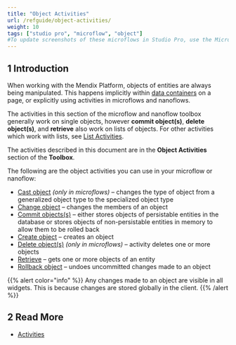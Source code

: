 ```yaml
---
title: "Object Activities"
url: /refguide/object-activities/
weight: 10
tags: ["studio pro", "microflow", "object"]
#To update screenshots of these microflows in Studio Pro, use the Microflow Screenshots app.
---
```


## 1 Introduction

When working with the Mendix Platform, objects of entities are always being manipulated. This happens implicitly within [data containers](/refguide/data-widgets/) on a page, or explicitly using activities in microflows and nanoflows.

The activities in this section of the microflow and nanoflow toolbox generally work on single objects, however **commit object(s)**, **delete object(s)**, and **retrieve** also work on lists of objects. For other activities which work with lists, see [List Activities](/refguide/list-activities/).

The activities described in this document are in the **Object Activities** section of the **Toolbox**.

The following are the object activities you can use in your microflow or nanoflow:

* [Cast object](/refguide/cast-object/) *(only in microflows)* – changes the type of object from a generalized object type to the specialized object type
* [Change object](/refguide/change-object/) – changes the members of an object
* [Commit objects(s)](/refguide/committing-objects/) – either stores objects of persistable entities in the database or stores objects of non-persistable entities in memory to allow them to be rolled back
* [Create object](/refguide/create-object/) – creates an object
* [Delete object(s)](/refguide/deleting-objects/) *(only in microflows)* – activity deletes one or more objects
* [Retrieve](/refguide/retrieve/) – gets one or more objects of an entity
* [Rollback object](/refguide/rollback-object/) – undoes uncommitted changes made to an object

{{% alert color="info" %}}
Any changes made to an object are visible in all widgets. This is because changes are stored globally in the client.
{{% /alert %}}

## 2 Read More

* [Activities](/refguide/activities/)
